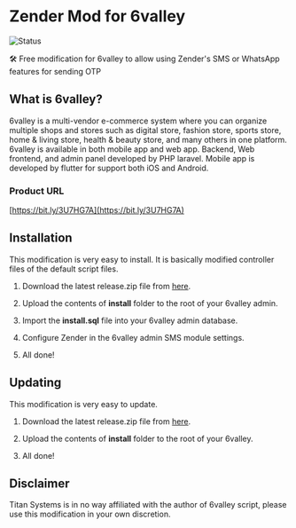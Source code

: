 # Zender Mod for 6valley

![Status](https://img.shields.io/badge/status-released-blue?style=for-the-badge)

🛠 Free modification for 6valley to allow using Zender's SMS or WhatsApp features for sending OTP

## What is 6valley?

6valley is a multi-vendor e-commerce system where you can organize multiple shops and stores such as digital store, fashion store, sports store, home & living store, health & beauty store, and many others in one platform. 6valley is available in both mobile app and web app. Backend, Web frontend, and admin panel developed by PHP laravel. Mobile app is developed by flutter for support both iOS and Android.

### Product URL

[https://bit.ly/3U7HG7A](https://bit.ly/3U7HG7A)

## Installation

This modification is very easy to install. It is basically modified controller files of the default script files.

1. Download the latest release.zip file from [here](https://github.com/titansys/zender-mod-6valley/releases).

2. Upload the contents of **install** folder to the root of your 6valley admin.

3. Import the **install.sql** file into your 6valley admin database.

4. Configure Zender in the 6valley admin SMS module settings.

5. All done!

## Updating

This modification is very easy to update.

1. Download the latest release.zip file from [here](https://github.com/titansys/zender-mod-6valley/releases).

2. Upload the contents of **install** folder to the root of your 6valley.

3. All done!

## Disclaimer

Titan Systems is in no way affiliated with the author of 6valley script, please use this modification in your own discretion.